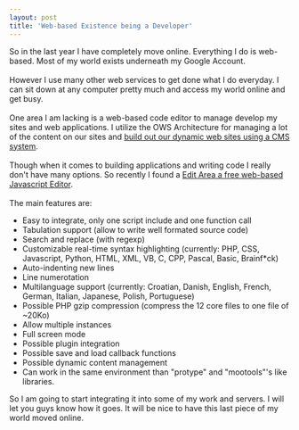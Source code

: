 ```yaml
---
layout: post
title: 'Web-based Existence being a Developer'
---
```

So in the last year I have completely move online.  Everything I do is web-based.  Most of my world exists underneath my Google Account.<br /><br />However I use many other web services to get done what I do everyday.  I can sit down at any computer pretty much and access my world online and get busy.<br /><br />One area I am lacking is a web-based code editor to manage develop my sites and web applications.  I utilize the OWS Architecture for managing a lot of the content on our sites and <a href="http://www.originalwebsolutions.com">build out our dynamic web sites using a CMS system</a>.<br /><br />Though when it comes to building applications and writing code I really don't have many options.  So recently I found a <a href="http://www.cdolivet.net/editarea/">Edit Area a free web-based Javascript Editor</a>.<br /><br />The main features are:<br /><ul class="mainlist"><li>Easy to integrate, only one script include and one function call</li><li>Tabulation support (allow to write well formated source code)</li><li>Search and replace (with regexp)</li><li>Customizable real-time syntax highlighting (currently: PHP, CSS, Javascript, Python, HTML, XML, VB, C, CPP, Pascal, Basic, Brainf*ck)</li><li>Auto-indenting new lines</li><li>Line numerotation</li><li>Multilanguage support (currently: Croatian, Danish, English, French, German, Italian, Japanese, Polish, Portuguese)</li><li>Possible PHP gzip compression (compress the 12 core files to one file of ~20Ko)</li><li>Allow multiple instances</li><li>Full screen mode</li><li>Possible plugin integration</li><li>Possible save and load callback functions</li><li>Possible dynamic content management</li><li>Can work in the same environment than "protype" and "mootools"'s like libraries.</li></ul>So I am going to start integrating it into some of my work and servers.  I will let you guys know how it goes.  It will be nice to have this last piece of my world moved online.